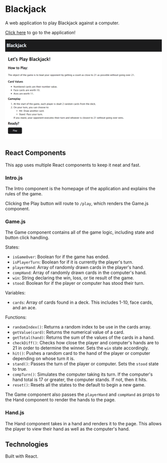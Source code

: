 # Blackjack
A web application to play Blackjack against a computer.

[Click here](https://kg-phantom.github.io/blackjack/) to go to the application!

![Blackjack app](./assets/images/blackjack-sc.PNG)

## React Components
This app uses multiple React components to keep it neat and fast.

### Intro.js
The Intro component is the homepage of the application and explains the rules of the game.

Clicking the Play button will route to `/play`, which renders the Game.js component.

### Game.js
The Game component contains all of the game logic, including state and button click handling.

States:
- `isGameOver`: Boolean for if the game has ended.
- `isPlayerTurn`: Boolean for if it is currently the player's turn.
- `playerHand`: Array of randomly drawn cards in the player's hand.
- `compHand`: Array of randomly drawn cards in the computer's hand.
- `win`: String declaring the win, loss, or tie result of the game.
- `stood`: Boolean for if the player or computer has stood their turn.

Variables:
- `cards`: Array of cards found in a deck. This includes 1-10, face cards, and an ace.

Functions:
- `randomIndex()`: Returns a random index to be use in the cards array.
- `getValue(card)`: Returns the numerical value of a card.
- `getTotal(hand)`: Returns the sum of the values of the cards in a hand.
- `checkDiff()`: Checks how close the player and computer's hands are to 21 in order to determine the winner. Sets the `win` state accordingly.
- `hit()`: Pushes a random card to the hand of the player or computer depending on whose turn it is.
- `stand()`: Passes the turn of the player or computer. Sets the `stood` state to true.
- `compTurn()`: Simulates the computer taking its turn. If the computer's hand total is 17 or greater, the computer stands. If not, then it hits.
- `reset()`: Resets all the states to the default to begin a new game.

The Game component also passes the `playerHand` and `compHand` as props to the Hand component to render the hands to the page.

### Hand.js
The Hand component takes in a hand and renders it to the page. This allows the player to view their hand as well as the computer's hand.

## Technologies
Built with React.